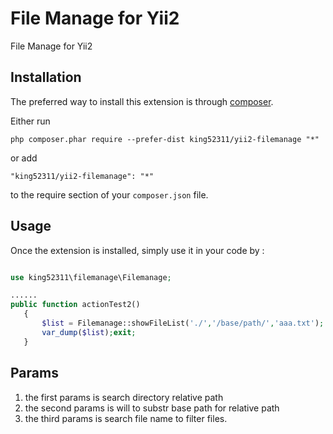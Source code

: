 File Manage for Yii2
====================
File Manage for Yii2

Installation
------------

The preferred way to install this extension is through [composer](http://getcomposer.org/download/).

Either run

```
php composer.phar require --prefer-dist king52311/yii2-filemanage "*"
```

or add

```
"king52311/yii2-filemanage": "*"
```

to the require section of your `composer.json` file.


Usage
-----

Once the extension is installed, simply use it in your code by  :

```php

use king52311\filemanage\Filemanage;

......
public function actionTest2()
   {
       $list = Filemanage::showFileList('./','/base/path/','aaa.txt');
       var_dump($list);exit;
   }
```
Params
-----
 1) the first params is search directory relative path
 2) the second params is will to substr base path for relative path
 3) the third params is search file name to filter files.
